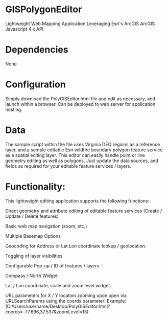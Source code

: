 # GISPolygonEditor

Lightweight Web Mapping Application Leveraging Esri's ArcGIS ArcGIS Javascript  4.x API 

# Dependencies

None

# Configuration

Simply download the PolyGISEditor.html file and edit as necessary, and launch within a browser.
Can be deployed to web server for application hosting.

# Data

The sample script within the file uses Virginia DEQ regions as a reference layer, and a sample editable
Esri wildfire boundary polygon feature service as a spatial editing layer. This editor can
easily handle point or line geometry editing as well as polygons. Just update the data sources, 
and fields as required for your editable feature services / layers. 

# Functionality: 

This lightweight editing application supports the following functions: 

Direct geometry and attribute editing of editable feature services (Create / Update / Delete features)

Basic web map navigation (zoom, etc.)

Multiple Basemap Options

Geocoding for Address or Lat Lon coordinate lookup / geolocation.

Toggling of layer visibilities

Configurable Pop-up / ID of features / layers

Compass / North Widget

Lat / Lon coordinate, scale and zoom level widget.

URL parameters for X / Y location zooming upon open via URLSearchParams using the coords parameter:
Example: (C:/Users/username/Desktop/PolyGISEditor.html?coords=-77.696,37.537&zoomLevel=13)
